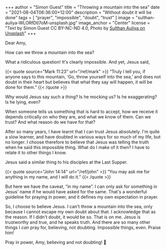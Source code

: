 +++
author = "Simon Guest"
title = "Throwing a mountain into the sea"
date = "2021-08-04T06:36:00+12:00"
description = "Without doubt it will be done"
tags = [ "prayer", "impossible", "doubt", "trust" ]
image = "sulthan-auliya-WLORfDtl7oM-unsplash.jpg"
image_anchor = "Center"
license = "Text by Simon Guest CC BY-NC-ND 4.0, Photo by [Sulthan Auliya on Unsplash](https://unsplash.com/photos/WLORfDtl7oM)"
+++

Dear Amy,

How can we throw a mountain into the sea?

What a ridiculous question! It's clearly impossible. And yet, Jesus said,

{{< quote source="Mark 11:23" url="/ref/mark" >}}
“Truly I tell you, if anyone says to this mountain, ‘Go, throw yourself into the sea,’ and does not doubt in their heart but believes that what they say will happen, it will be done for them.”
{{< /quote >}}

Why would Jesus say such a thing? Is he mocking us? Is he exaggerating? Is he lying, even?

When someone tells us something that is hard to accept, how we receive it depends critically on who they are, and what we know of them. Can we trust? And what reason do we have for that?

After so many years, I have learnt that I can trust Jesus absolutely. I'm quite a slow learner, and have doubted in various ways for so much of my life, but no longer. I choose therefore to believe that Jesus was telling the truth when he said this impossible thing. What do I make of it then? I have to relate it to other things I know.

Jesus said a similar thing to his disciples at the Last Supper.

{{< quote source="John 14:14" url="/ref/john" >}}
“You may ask me for anything in my name, and I will do it.”
{{< /quote >}}

But here we have the caveat, “in my name”. I can only ask for something in Jesus' name if he would have asked for the same. That's a wonderful guideline for praying in power, and it defines my own expectation in prayer.

So, I choose to believe Jesus. I can't throw a mountain into the sea, only because I cannot escape my own doubt about that. I acknowledge that as the reason. If I didn't doubt, it would be so. That is on me. Jesus is trustworthy and true, and he speaks truth. And there are so many other things I *can* pray for, believing, not doubting. Impossible things, even. Praise him!

Pray in power, Amy, believing and not doubting! 🙏

